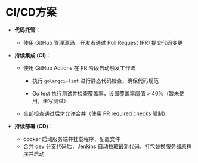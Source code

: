 # CI/CD方案

- **代码托管**：
    - 使用 GitHub 管理源码，开发者通过 Pull Request (PR) 提交代码变更

- **持续集成 (CI)**：

    - 使用 GitHub Actions 在 PR 阶段自动触发工作流

        - 执行 `golangci-lint` 进行静态代码检查，确保代码规范

        - Go test 执行测试并检查覆盖率，设置覆盖率阈值 > 40%（暂未使用，未写测试）

    - 全部检查通过后才允许合并（使用 PR required checks 强制）

- **持续部署 (CD)**：
    - docker 启动服务端并挂载程序、配置文件
    - 合并 dev 分支代码后，Jenkins 自动拉取最新代码，打包替换服务器原程序并启动